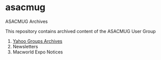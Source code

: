 # asacmug
ASACMUG Archives

This repository contains archived content of the ASACMUG
User Group

1. [Yahoo Groups Archives](https://arm77.github.io/asacmug/)
2. Newsletters
3. Macworld Expo Notices

